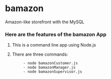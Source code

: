 # bamazon
Amazon-like storefront with the MySQL

### Here are the features of the bamazon App

1. This is a command line app using Node.js

2. There are three commands:

            - node bamazonCustomer.js
            - node bamazonManager.js
            - node bamazonSupervisor.js



